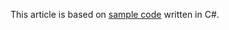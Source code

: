 This article is based on [sample code](https://github.com/Azure-Samples/live-video-analytics-iot-edge-csharp) written in C#.

<!-- TODO 
Link needs to be updated to new AVA C# sample location
-->
